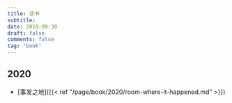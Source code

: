 ```yaml
---
title: 读书
subtitle: 
date: 2019-09-30
draft: false
comments: false
tag: "book"
---
```


## 2020

+ [事发之地]({{< ref "/page/book/2020/room-where-it-happened.md" >}})
